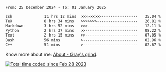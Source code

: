 <!--START_SECTION:waka-->

```txt
From: 25 December 2024 - To: 01 January 2025

zsh              11 hrs 12 mins  >>>>>>>>>----------------   35.04 %
TeX              8 hrs 34 mins   >>>>>>>------------------   26.81 %
Markdown         3 hrs 52 mins   >>>----------------------   12.11 %
Python           2 hrs 37 mins   >>-----------------------   08.22 %
Text             2 hrs 15 mins   >>-----------------------   07.05 %
Bash             56 mins         >------------------------   02.96 %
C++              51 mins         >------------------------   02.67 %
```

<!--END_SECTION:waka-->

<!-- [![grayxu's github stats](https://github-readme-stats.vercel.app/api?username=grayxu&count_private=true&show_icons=true)](https://github.com/grayxu) -->

Know more about me: [About - Gray's grind](https://www.grayxu.cn/).
<p align="left">
  <a href="https://wakatime.com/@c69eb31e-43a1-463f-8968-c3449e386f57"><img src="https://wakatime.com/badge/user/c69eb31e-43a1-463f-8968-c3449e386f57.svg" title="Total time coded since Feb 28 2023" /></a>
</p>

